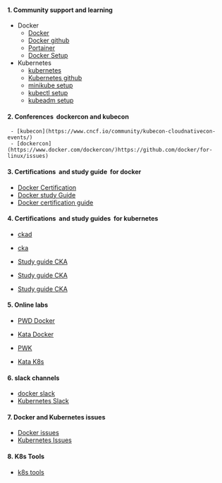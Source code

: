#### 1. Community support and learning 
- Docker 
    - [Docker](https://www.docker.com/)
    - [Docker github](https://github.com/docker)
    - [Portainer](https://www.portainer.io/installation/)
    - [Docker Setup](https://github.com/cnb0/learning-docker/blob/master/WS/01.docker.labs/Lab-01-install-On-Ubuntu.md)
- Kubernetes 
     - [kubernetes](https://kubernetes.io/)
     - [Kubernetes github](https://github.com/kubernetes/kubernetes)
     - [minikube setup](https://minikube.sigs.k8s.io/docs/start/)
     - [kubectl setup](https://kubernetes.io/docs/tasks/tools/install-kubectl-linux/)
     - [kubeadm setup](https://kubernetes.io/docs/setup/production-environment/tools/kubeadm/install-kubeadm/)
     
#### 2. Conferences  dockercon and kubecon
     - [kubecon](https://www.cncf.io/community/kubecon-cloudnativecon-events/)
     - [dockercon](https://www.docker.com/dockercon/)https://github.com/docker/for-linux/issues)
     
#### 3. Certifications  and study guide  for docker
- [Docker Certification](https://success.docker.com/certification)
- [Docker study Guide](https://github.com/DevOps-Academy-Org/dca-prep-guide)
- [Docker certification guide ](https://github.com/Evalle/DCA)

#### 4. Certifications  and study guides  for kubernetes
   - [ckad](https://www.cncf.io/certification/ckad/)
   - [cka](https://www.cncf.io/certification/cka)

  - [Study guide CKA](https://github.com/burkeazbill/cka-studyguide)
  - [Study guide CKA](https://github.com/walidshaari/Kubernetes-Certified-Administrator)
  - [Study guide CKA](https://github.com/krzko/awesome-cka)


#### 5. Online labs  
 - [PWD Docker](https://labs.play-with-docker.com)
 - [Kata Docker](https://www.katacoda.com/courses/docker)

 - [PWK](https://labs.play-with-k8s.com/)
 - [Kata K8s](https://www.katacoda.com/courses/kubernetes)

#### 6. slack channels
   - [docker slack](https://dockercommunity.slack.com/join/shared_invite/enQtNzgzMzcwNDMwMzExLTVmNjY1OGY2ODVlZDA2MjhhY2Y4NTg5NDhhZmViNTk1YjMwOWY4ZWQyN2U2Yzg5YzljMjVhNjg5MTdmNjgwOGU)
   - [Kubernetes Slack](https://slack.k8s.io/)

#### 7. Docker and Kubernetes issues 
  - [Docker issues ](https://github.com/docker/for-linux/issues)
  - [Kubernetes Issues](https://github.com/kubernetes/kubernetes/issues)
  
#### 8. K8s Tools 
   - [k8s tools](http://dockerlabs.collabnix.com/kubernetes/kubetools/)
  

